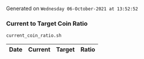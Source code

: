 Generated on `Wednesday 06-October-2021 at 13:52:52`

### Current to Target Coin Ratio
`current_coin_ratio.sh`

Date|Current|Target|Ratio
---|---|---|---
